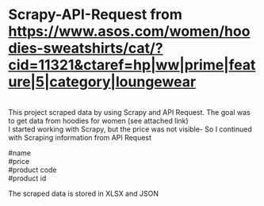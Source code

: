 # Scrapy-API-Request from https://www.asos.com/women/hoodies-sweatshirts/cat/?cid=11321&ctaref=hp|ww|prime|feature|5|category|loungewear

<br>This project scraped data by using Scrapy and API Request. The goal was to get data from hoodies for women (see attached link)
<br>I started working with Scrapy, but the price was not visible- So I continued with Scraping information from API Request


#name
<br>#price
<br>#product code
<br>#product id

The scraped data is stored in XLSX and JSON
